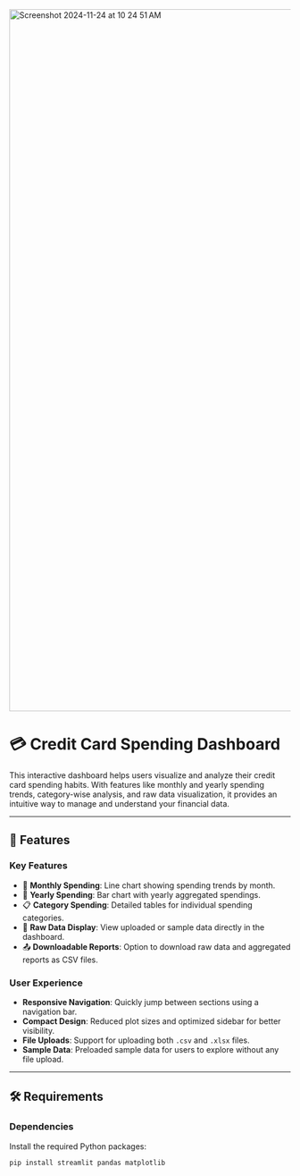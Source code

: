 <img width="1256" alt="Screenshot 2024-11-24 at 10 24 51 AM" src="https://github.com/user-attachments/assets/52f0758c-e18d-4959-9b20-88f7a03f0dd4">

# 💳 Credit Card Spending Dashboard

This interactive dashboard helps users visualize and analyze their credit card spending habits. With features like monthly and yearly spending trends, category-wise analysis, and raw data visualization, it provides an intuitive way to manage and understand your financial data.

---

## 🚀 Features

### **Key Features**
- 📅 **Monthly Spending**: Line chart showing spending trends by month.
- 📆 **Yearly Spending**: Bar chart with yearly aggregated spendings.
- 📋 **Category Spending**: Detailed tables for individual spending categories.
- 📄 **Raw Data Display**: View uploaded or sample data directly in the dashboard.
- 📤 **Downloadable Reports**: Option to download raw data and aggregated reports as CSV files.

### **User Experience**
- **Responsive Navigation**: Quickly jump between sections using a navigation bar.
- **Compact Design**: Reduced plot sizes and optimized sidebar for better visibility.
- **File Uploads**: Support for uploading both `.csv` and `.xlsx` files.
- **Sample Data**: Preloaded sample data for users to explore without any file upload.

---

## 🛠️ Requirements

### **Dependencies**
Install the required Python packages:
```bash
pip install streamlit pandas matplotlib


